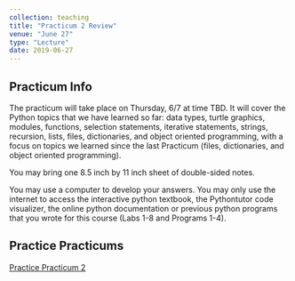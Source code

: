 ```yaml
---
collection: teaching
title: "Practicum 2 Review"
venue: "June 27"
type: "Lecture"
date: 2019-06-27
---
```


## Practicum Info
The practicum will take place on Thursday, 6/7 at time TBD.
It will cover the Python topics that we have learned so far:
data types, turtle graphics, modules, functions, selection statements, iterative statements, strings, recursion, lists, files, dictionaries, and
object oriented programming, with a focus on topics we learned since the
last Practicum (files, dictionaries, and object oriented programming).

You may bring one 8.5 inch by 11 inch sheet of double-sided notes.

You may use a computer to develop your answers. You may only use the internet to access the interactive python textbook,
the Pythontutor code visualizer,
the online python documentation or previous python programs that you wrote for this course (Labs 1-8 and Programs 1-4).

## Practice Practicums

[Practice Practicum 2](https://lgw2.github.io/teaching/csci127-summer-2019/lectures/practice_practicum_2.pdf)
